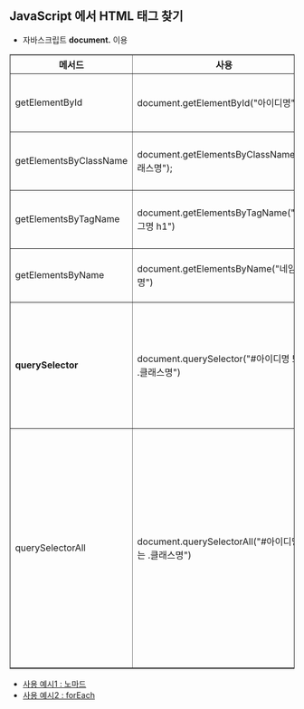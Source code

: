 ## JavaScript 에서 HTML 태그 찾기

- 자바스크립트 <b>document.</b> 이용
<table border="1" cellspacing="0">
    <tr>
    <th>메서드</th> <th>사용</th> <th>설명</th>
    </tr>
    <tr>
        <td>getElementById</td>  
        <td>document.getElementById("아이디명");</td>  
        <td>- html의 id="아이디명" 인것을 가져온다. <br>&nbsp;&nbsp;아이디명 앞에 따로 #을 작성하지 않아도 된다.
        </td>
    </tr>
     <tr>
        <td>getElementsByClassName</td>  
        <td>document.getElementsByClassName("클래스명");</td>  
        <td>- html의 class="클래스명" 인것을 가져온다. <br>&nbsp;&nbsp;클래스명 앞에 따로 .을 작성하지 않아도 된다.
        </td>
    </tr>
    <tr>
        <td>getElementsByTagName</td>  
        <td>document.getElementsByTagName("태그명 h1")</td>  
        <td>-html 특정 태그를 가지고 오고 싶을때<br>동일한 태그가 많을 경우 배열형태로 가져온다.
        </td>
    </tr>
    <tr>
        <td>getElementsByName</td>  
        <td>document.getElementsByName("네임명")</td>  
        <td>-input 태그 name 속성명인 것을 가져온다.<br> 
            &nbsp;&nbsp;- &lt;input type="text" name="textName"&gt;
        </td>
    </tr>
    <tr>
        <td><b>querySelector</b></td>
        <td>document.querySelector("#아이디명 또는 .클래스명")</td>
        <td>-id를 가져올때는 "#id명"
        <br>&nbsp;&nbsp;class를 가져올때는 ".class명"
        <br>-.클래스명 태그명 : 부모요소 아래 하위 요소를 가져올때 
        <br>&nbsp;&nbsp;자식이 많을 경우 첫번째 자식만 확인 가능하다.
        </td>
    </tr>
    <tr>
        <td>querySelectorAll</td>
        <td>document.querySelectorAll("#아이디명 또는 .클래스명")</td>
        <td>- 가로안에 있는 [아이디], [클래스] 또는 
        <br>&nbsp;&nbsp;[#아이디명 하위태그], [.클래스명 하위태그] 인 것 
        <br>&nbsp;&nbsp;모두 가지고 오고 싶을때
        <br> - 여러개 가져올때 배열형태로 가져오고 
        <br>&nbsp;&nbsp;인덱스를 통해 특정 태그만 확인할 수 있다.
        <br>- 예시) 
        <br>&nbsp;&nbsp;const test = querySelectorAll(".text li")
        <br>&nbsp;&nbsp;text클래스의 li를 모두 가져올 수 있다.
        <br>&nbsp;&nbsp;test[2] ==> .text 두번째 li
        </td>
    </tr>
</table>

- [사용 예시1 : 노마드](https://github.com/hyeah0/Javascript/blob/master/Javacript_nomad/d1-4_JS_basic/d3_1_SearchingForElements.html)
- [사용 예시2 : forEach](https://github.com/hyeah0/SmartWeb_Contents_WebApplication_developer_class/blob/main/5_web/00_UI%ED%8F%89%EA%B0%80/src/main/webapp/js/type.js)
